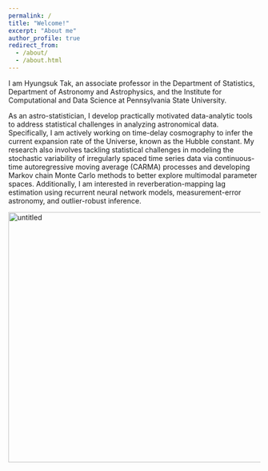 ```yaml
---
permalink: /
title: "Welcome!"
excerpt: "About me"
author_profile: true
redirect_from: 
  - /about/
  - /about.html
---
```


I am Hyungsuk Tak, an associate professor in the Department of Statistics, Department of Astronomy and Astrophysics, and the Institute for Computational and Data Science at Pennsylvania State University.

As an astro-statistician, I develop practically motivated data-analytic tools to address statistical challenges in analyzing astronomical data. Specifically, I am actively working on time-delay cosmography to infer the current expansion rate of the Universe, known as the Hubble constant. My research also involves tackling statistical challenges in modeling the stochastic variability of irregularly spaced time series data via continuous-time autoregressive moving average (CARMA) processes and developing Markov chain Monte Carlo methods to better explore multimodal parameter spaces. Additionally, I am interested in reverberation-mapping lag estimation using recurrent neural network models, measurement-error astronomy, and outlier-robust inference.

<img src="https://hyungsuktak.github.io/images/overview3.jpg" width='750' height='500' alt="untitled" class="inline"/>
